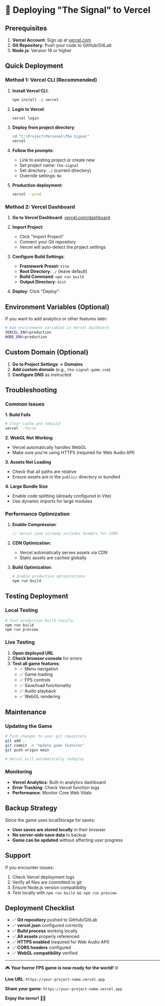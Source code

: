 # 🚀 Deploying "The Signal" to Vercel

## Prerequisites

1. **Vercel Account**: Sign up at [vercel.com](https://vercel.com)
2. **Git Repository**: Push your code to GitHub/GitLab
3. **Node.js**: Version 18 or higher

## Quick Deployment

### Method 1: Vercel CLI (Recommended)

1. **Install Vercel CLI**:
   ```bash
   npm install -g vercel
   ```

2. **Login to Vercel**:
   ```bash
   vercel login
   ```

3. **Deploy from project directory**:
   ```bash
   cd "C:\Project\Personal\The Signal"
   vercel
   ```

4. **Follow the prompts**:
   - Link to existing project or create new
   - Set project name: `the-signal`
   - Set directory: `./` (current directory)
   - Override settings: `No`

5. **Production deployment**:
   ```bash
   vercel --prod
   ```

### Method 2: Vercel Dashboard

1. **Go to Vercel Dashboard**: [vercel.com/dashboard](https://vercel.com/dashboard)

2. **Import Project**:
   - Click "Import Project"
   - Connect your Git repository
   - Vercel will auto-detect the project settings

3. **Configure Build Settings**:
   - **Framework Preset**: `Vite`
   - **Root Directory**: `./` (leave default)
   - **Build Command**: `npm run build`
   - **Output Directory**: `dist`

4. **Deploy**: Click "Deploy"

## Environment Variables (Optional)

If you want to add analytics or other features later:

```bash
# Add environment variables in Vercel dashboard
VERCEL_ENV=production
NODE_ENV=production
```

## Custom Domain (Optional)

1. **Go to Project Settings** → **Domains**
2. **Add custom domain** (e.g., `the-signal-game.com`)
3. **Configure DNS** as instructed

## Troubleshooting

### Common Issues

**1. Build Fails**
```bash
# Clear cache and rebuild
vercel --force
```

**2. WebGL Not Working**
- Vercel automatically handles WebGL
- Make sure you're using HTTPS (required for Web Audio API)

**3. Assets Not Loading**
- Check that all paths are relative
- Ensure assets are in the `public/` directory or bundled

**4. Large Bundle Size**
- Enable code splitting (already configured in Vite)
- Use dynamic imports for large modules

### Performance Optimization

1. **Enable Compression**:
   ```javascript
   // vercel.json already includes headers for CORS
   ```

2. **CDN Optimization**:
   - Vercel automatically serves assets via CDN
   - Static assets are cached globally

3. **Build Optimization**:
   ```bash
   # Enable production optimizations
   npm run build
   ```

## Testing Deployment

### Local Testing
```bash
# Test production build locally
npm run build
npm run preview
```

### Live Testing
1. **Open deployed URL**
2. **Check browser console** for errors
3. **Test all game features**:
   - ✅ Menu navigation
   - ✅ Game loading
   - ✅ FPS controls
   - ✅ Save/load functionality
   - ✅ Audio playback
   - ✅ WebGL rendering

## Maintenance

### Updating the Game
```bash
# Push changes to your git repository
git add .
git commit -m "Update game features"
git push origin main

# Vercel will automatically redeploy
```

### Monitoring
- **Vercel Analytics**: Built-in analytics dashboard
- **Error Tracking**: Check Vercel function logs
- **Performance**: Monitor Core Web Vitals

## Backup Strategy

Since the game uses localStorage for saves:
- **User saves are stored locally** in their browser
- **No server-side save data** to backup
- **Game can be updated** without affecting user progress

## Support

If you encounter issues:
1. Check Vercel deployment logs
2. Verify all files are committed to git
3. Ensure Node.js version compatibility
4. Test locally with `npm run build && npm run preview`

## Deployment Checklist

- ✅ **Git repository** pushed to GitHub/GitLab
- ✅ **vercel.json** configured correctly
- ✅ **Build process** working locally
- ✅ **All assets** properly referenced
- ✅ **HTTPS enabled** (required for Web Audio API)
- ✅ **CORS headers** configured
- ✅ **WebGL compatibility** verified

---

🎮 **Your horror FPS game is now ready for the world!** 🌐

**Live URL**: `https://your-project-name.vercel.app`

**Share your game**: `https://your-project-name.vercel.app`

**Enjoy the terror!** 👻🎯
